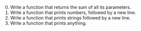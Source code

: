 0. Write a function that returns the sum of all its parameters.
1. Write a function that prints numbers, followed by a new line.
2. Write a function that prints strings followed by a new line.
3. Write a function that prints anything.
